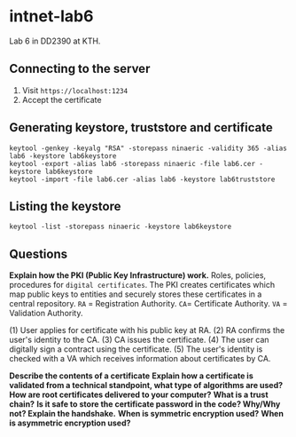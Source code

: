 # intnet-lab6
Lab 6 in DD2390 at KTH.

## Connecting to the server
1. Visit `https://localhost:1234`
2. Accept the certificate

## Generating keystore, truststore and certificate
```
keytool -genkey -keyalg "RSA" -storepass ninaeric -validity 365 -alias lab6 -keystore lab6keystore
keytool -export -alias lab6 -storepass ninaeric -file lab6.cer -keystore lab6keystore
keytool -import -file lab6.cer -alias lab6 -keystore lab6truststore
```

## Listing the keystore
`keytool -list -storepass ninaeric -keystore lab6keystore`

## Questions

**Explain how the PKI (Public Key Infrastructure) work.**
Roles, policies, procedures for `digital certificates`. The PKI creates certificates which map public keys to entities and securely stores these certificates in a central repository.
`RA` = Registration Authority. `CA`= Certificate Authority. `VA` = Validation Authority.

(1) User applies for certificate with his public key at RA. (2) RA confirms the user's identity to the CA. (3) CA issues the certificate. (4) The user can digitally sign a contract using the certificate. (5) The user's identity is checked with a VA which receives information about certificates by CA.


**Describe the contents of a certificate**
**Explain how a certificate is validated from a technical standpoint, what type of algorithms are used?**
**How are root certificates delivered to your computer?**
**What is a trust chain?**
**Is it safe to store the certificate password in the code? Why/Why not? Explain the handshake.**
**When is symmetric encryption used?**
**When is asymmetric encryption used?**
